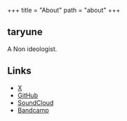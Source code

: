 +++
title = "About"
path = "about"
+++
## taryune
A Non ideologist.

## Links
- [X](https://twitter.com/rumitoast)
- [GitHub](https://github.com/taryune)
- [SoundCloud](https://soundcloud.com/rumitoast)
- [Bandcamp](https://rumitoast.bandcamp.com/)

